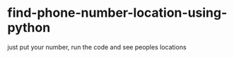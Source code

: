 # find-phone-number-location-using-python
just put your number, run the code and see peoples locations
